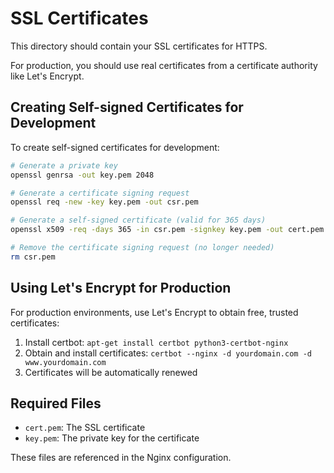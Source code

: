 # SSL Certificates

This directory should contain your SSL certificates for HTTPS.

For production, you should use real certificates from a certificate authority like Let's Encrypt.

## Creating Self-signed Certificates for Development

To create self-signed certificates for development:

```bash
# Generate a private key
openssl genrsa -out key.pem 2048

# Generate a certificate signing request
openssl req -new -key key.pem -out csr.pem

# Generate a self-signed certificate (valid for 365 days)
openssl x509 -req -days 365 -in csr.pem -signkey key.pem -out cert.pem

# Remove the certificate signing request (no longer needed)
rm csr.pem
```

## Using Let's Encrypt for Production

For production environments, use Let's Encrypt to obtain free, trusted certificates:

1. Install certbot: `apt-get install certbot python3-certbot-nginx`
2. Obtain and install certificates: `certbot --nginx -d yourdomain.com -d www.yourdomain.com`
3. Certificates will be automatically renewed

## Required Files

- `cert.pem`: The SSL certificate
- `key.pem`: The private key for the certificate

These files are referenced in the Nginx configuration.